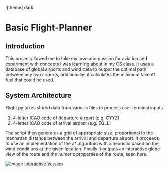 ![theme] dark
# Basic Flight-Planner
## Introduction
This project allowed me to take my love and passion for aviation and experiment with concepts I was learning about in my CS class. It uses a database of global airports and wind data to output the optimal path between any two airports, additionally, it calculates the minimum takeoff fuel that could be used.
## System Architecture 
Flight.py takes stored data from various files to process user terminal inputs
1. 4-letter ICAO code of departure airport (e.g. CYYZ)
2. 4-letter ICAO code of arrival airport (e.g. EGLL)

The script then generates a grid of appropriate size, proportional to the manhattan distance between the arrival and departure airport. It proceeds to use an implementation of the a* algorithm with a heuristic based on the wind conditions at the given location. Finally it outputs an interactive globe view of the route and the numeric properties of the route, seen here.

![image](https://github.com/Harro4135/Flight-Planner/assets/91696463/2f611924-3fdf-4802-a2e9-3b012f2eec0c)
[Interactive Version](CYYZ-EGLL.html)
